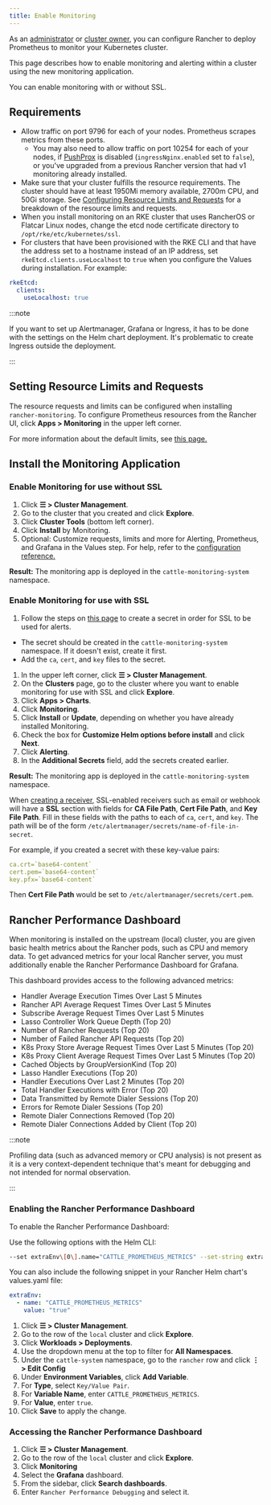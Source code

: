 ```yaml
---
title: Enable Monitoring
---
```


<head>
  <link rel="canonical" href="https://ranchermanager.docs.rancher.com/how-to-guides/advanced-user-guides/monitoring-alerting-guides/enable-monitoring"/>
</head>

As an [administrator](../../new-user-guides/authentication-permissions-and-global-configuration/manage-role-based-access-control-rbac/global-permissions.md) or [cluster owner](../../new-user-guides/authentication-permissions-and-global-configuration/manage-role-based-access-control-rbac/cluster-and-project-roles.md#cluster-roles), you can configure Rancher to deploy Prometheus to monitor your Kubernetes cluster.

This page describes how to enable monitoring and alerting within a cluster using the new monitoring application.

You can enable monitoring with or without SSL.

## Requirements

- Allow traffic on port 9796 for each of your nodes. Prometheus scrapes metrics from these ports.
  - You may also need to allow traffic on port 10254 for each of your nodes, if [PushProx](../../../integrations-in-rancher/monitoring-and-alerting/how-monitoring-works.md#pushprox) is disabled (`ingressNginx.enabled` set to `false`), or you've upgraded from a previous Rancher version that had v1 monitoring already installed.
- Make sure that your cluster fulfills the resource requirements. The cluster should have at least 1950Mi memory available, 2700m CPU, and 50Gi storage. See [Configuring Resource Limits and Requests](../../../reference-guides/monitoring-v2-configuration/helm-chart-options.md#configuring-resource-limits-and-requests) for a breakdown of the resource limits and requests.
- When you install monitoring on an RKE cluster that uses RancherOS or Flatcar Linux nodes, change the etcd node certificate directory to `/opt/rke/etc/kubernetes/ssl`.
- For clusters that have been provisioned with the RKE CLI and that have the address set to a hostname instead of an IP address, set `rkeEtcd.clients.useLocalhost` to `true` when you configure the Values during installation. For example:

```yaml
rkeEtcd:
  clients:
    useLocalhost: true
```

:::note

If you want to set up Alertmanager, Grafana or Ingress, it has to be done with the settings on the Helm chart deployment. It's problematic to create Ingress outside the deployment.

:::

## Setting Resource Limits and Requests

The resource requests and limits can be configured when installing `rancher-monitoring`.  To configure Prometheus resources from the Rancher UI, click **Apps > Monitoring** in the upper left corner.

For more information about the default limits, see [this page.](../../../reference-guides/monitoring-v2-configuration/helm-chart-options.md#configuring-resource-limits-and-requests)

## Install the Monitoring Application

### Enable Monitoring for use without SSL

1.  Click **☰ > Cluster Management**.
1. Go to the cluster that you created and click **Explore**.
1. Click **Cluster Tools** (bottom left corner).
1. Click **Install** by Monitoring.
1. Optional: Customize requests, limits and more for Alerting, Prometheus, and Grafana in the Values step. For help, refer to the [configuration reference.](../../../reference-guides/monitoring-v2-configuration/helm-chart-options.md)

**Result:** The monitoring app is deployed in the `cattle-monitoring-system` namespace.

### Enable Monitoring for use with SSL

1. Follow the steps on [this page](../../new-user-guides/kubernetes-resources-setup/secrets.md) to create a secret in order for SSL to be used for alerts.
 - The secret should be created in the `cattle-monitoring-system` namespace. If it doesn't exist, create it first.
 - Add the `ca`, `cert`, and `key` files to the secret.
1. In the upper left corner, click **☰ > Cluster Management**.
1. On the **Clusters** page, go to the cluster where you want to enable monitoring for use with SSL and click **Explore**.
1. Click **Apps > Charts**.
1. Click **Monitoring**.
1. Click **Install** or **Update**, depending on whether you have already installed Monitoring.
1. Check the box for **Customize Helm options before install** and click **Next**.
1. Click **Alerting**.
1. In the **Additional Secrets** field, add the secrets created earlier.

**Result:** The monitoring app is deployed in the `cattle-monitoring-system` namespace.

When [creating a receiver,](../../../reference-guides/monitoring-v2-configuration/receivers.md#creating-receivers-in-the-rancher-ui) SSL-enabled receivers such as email or webhook will have a **SSL** section with fields for **CA File Path**, **Cert File Path**, and **Key File Path**. Fill in these fields with the paths to each of `ca`, `cert`, and `key`. The path will be of the form `/etc/alertmanager/secrets/name-of-file-in-secret`.

For example, if you created a secret with these key-value pairs:

```yaml
ca.crt=`base64-content`
cert.pem=`base64-content`
key.pfx=`base64-content`
```

Then **Cert File Path** would be set to `/etc/alertmanager/secrets/cert.pem`.

## Rancher Performance Dashboard

When monitoring is installed on the upstream (local) cluster, you are given basic health metrics about the Rancher pods, such as CPU and memory data. To get advanced metrics for your local Rancher server, you must additionally enable the Rancher Performance Dashboard for Grafana.

This dashboard provides access to the following advanced metrics:

- Handler Average Execution Times Over Last 5 Minutes
- Rancher API Average Request Times Over Last 5 Minutes
- Subscribe Average Request Times Over Last 5 Minutes
- Lasso Controller Work Queue Depth (Top 20)
- Number of Rancher Requests (Top 20)
- Number of Failed Rancher API Requests (Top 20)
- K8s Proxy Store Average Request Times Over Last 5 Minutes (Top 20)
- K8s Proxy Client Average Request Times Over Last 5 Minutes (Top 20)
- Cached Objects by GroupVersionKind (Top 20)
- Lasso Handler Executions (Top 20)
- Handler Executions Over Last 2 Minutes (Top 20)
- Total Handler Executions with Error (Top 20)
- Data Transmitted by Remote Dialer Sessions (Top 20)
- Errors for Remote Dialer Sessions (Top 20)
- Remote Dialer Connections Removed (Top 20)
- Remote Dialer Connections Added by Client (Top 20)

:::note

Profiling data (such as advanced memory or CPU analysis) is not present as it is a very context-dependent technique that's meant for debugging and not intended for normal observation.

:::

### Enabling the Rancher Performance Dashboard

To enable the Rancher Performance Dashboard:

<Tabs groupId="UIorCLI">
<TabItem value="Helm">

Use the following options with the Helm CLI:

```bash
--set extraEnv\[0\].name="CATTLE_PROMETHEUS_METRICS" --set-string extraEnv\[0\].value=true
```

You can also include the following snippet in your Rancher Helm chart's values.yaml file:

```yaml
extraEnv:
  - name: "CATTLE_PROMETHEUS_METRICS"
    value: "true"
```

</TabItem>
<TabItem value="UI">

1. Click **☰ > Cluster Management**.
1. Go to the row of the `local` cluster and click **Explore**.
1. Click **Workloads > Deployments**.
1. Use the dropdown menu at the top to filter for **All Namespaces**.
1. Under the `cattle-system` namespace, go to the `rancher` row and click **⋮ > Edit Config**
1. Under **Environment Variables**, click **Add Variable**.
1. For **Type**, select `Key/Value Pair`.
1. For **Variable Name**, enter `CATTLE_PROMETHEUS_METRICS`.
1. For **Value**, enter `true`.
1. Click **Save** to apply the change.

</TabItem>
</Tabs>

### Accessing the Rancher Performance Dashboard

1. Click **☰ > Cluster Management**.
1. Go to the row of the `local` cluster and click **Explore**.
1. Click **Monitoring**
1. Select the **Grafana** dashboard.
1. From the sidebar, click **Search dashboards**.
1. Enter `Rancher Performance Debugging` and select it.
